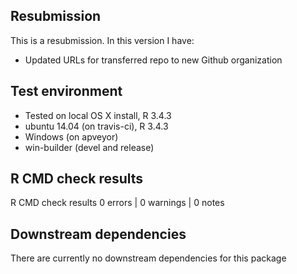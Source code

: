 ## Resubmission
This is a resubmission. In this version I have:

* Updated URLs for transferred repo to new Github organization


## Test environment
* Tested on local OS X install, R 3.4.3
* ubuntu 14.04 (on travis-ci), R 3.4.3
* Windows (on apveyor)
* win-builder (devel and release)


## R CMD check results
R CMD check results
0 errors | 0 warnings | 0 notes


## Downstream dependencies
There are currently no downstream dependencies for this package
